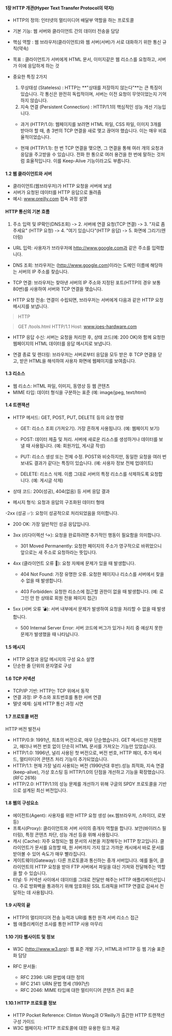 #### 1장 HTTP 개관(Hyper Text Transfer Protocol의 약자)

- HTTP의 정의: 인터넷의 멀티미디어 배달부 역할을 하는 프로토콜
- 기본 기능: 웹 서버와 클라이언트 간의 데이터 전송을 담당
- 핵심 역할 : 웹 브라우저(클라이언트)와 웹 서버(서버)가 서로 대화하기 위한 통신 규칙(약속)
- 목표 : 클라이언트가 서버에게 HTML 문서, 이미지같은 웹 리소스를 요청하고, 서버가 이에 응답하게 하는 것
- 중요한 특징 2가지

  1. 무상태성 (Stateless) : HTTP는 **"상태를 저장하지 않는다"**는 큰 특징이 있습니다. 각 통신은 완전히 독립적이며, 서버는 이전 요청이 무엇이었는지 기억하지 않습니다.
  2. 지속 연결 (Persistent Connection) : HTTP/1.1의 핵심적인 성능 개선 기능입니다.

  - 과거 (HTTP/1.0): 웹페이지를 보려면 HTML 파일, CSS 파일, 이미지 3개를 받아야 할 때, 총 3번의 TCP 연결을 새로 맺고 끊어야 했습니다. 이는 매우 비효율적이었습니다.

  - 현재 (HTTP/1.1): 한 번 TCP 연결을 맺으면, 그 연결을 통해 여러 개의 요청과 응답을 주고받을 수 있습니다. 전화 한 통으로 여러 용건을 한 번에 말하는 것처럼 효율적입니다. 이를 Keep-Alive 기능이라고도 부릅니다.

#### 1.2 웹 클라이언트와 서버

- 클라이언트(웹브라우저)가 HTTP 요청을 서버에 보냄
- 서버가 요청된 데이터를 HTTP 응답으로 돌려줌
- 예시: www.oreilly.com 접속 과정 설명

#### HTTP 통신의 기본 흐름

1. 주소 입력 및 IP확인(DNS조회) -> 2. 서버에 연결 요청(TCP 연결) -> 3. "자료 좀 주세요" (HTTP 요청) -> 4. "여기 있습니다"(HTTP 응답) -> 5. 화면에 그리기(렌더링)

- URL 입력: 사용자가 브라우저에 http://www.google.com과 같은 주소를 입력합니다.

- DNS 조회: 브라우저는 (http://www.google.com)이라는 도메인 이름에 해당하는 서버의 IP 주소를 찾습니다.

- TCP 연결: 브라우저는 찾아낸 서버의 IP 주소와 지정된 포트(HTTP의 경우 보통 80번)를 사용하여 서버와 TCP 연결을 맺습니다.

- HTTP 요청 전송: 연결이 수립되면, 브라우저는 서버에게 다음과 같은 HTTP 요청 메시지를 보냅니다.

> HTTP

> GET /tools.html HTTP/1.1
> Host: www.joes-hardware.com

- HTTP 응답 수신: 서버는 요청을 처리한 후, 상태 코드(예: 200 OK)와 함께 요청한 웹페이지의 HTML 데이터를 응답 메시지로 보냅니다.

- 연결 종료 및 렌더링: 브라우저는 서버로부터 응답을 모두 받은 후 TCP 연결을 닫고, 받은 HTML을 해석하여 사용자 화면에 웹페이지를 보여줍니다.

#### 1.3 리소스

- 웹 리소스: HTML 파일, 이미지, 동영상 등 웹 콘텐츠
- MIME 타입: 데이터 형식을 구분하는 표준 (예: image/jpeg, text/html)

#### 1.4 트랜잭션

- HTTP 메서드: GET, POST, PUT, DELETE 등의 요청 명령

  - GET: 리소스 조회 (가져오기). 가장 흔하게 사용됩니다. (예: 웹페이지 보기)

  - POST: 데이터 제출 및 처리. 서버에 새로운 리소스를 생성하거나 데이터를 보낼 때 사용됩니다. (예: 회원가입, 게시글 작성)

  - PUT: 리소스 생성 또는 전체 수정. POST와 비슷하지만, 동일한 요청을 여러 번 보내도 결과가 같다는 특징이 있습니다. (예: 사용자 정보 전체 업데이트)

  - DELETE: 리소스 삭제. 이름 그대로 서버의 특정 리소스를 삭제하도록 요청합니다. (예: 게시글 삭제)

- 상태 코드: 200(성공), 404(없음) 등 서버 응답 결과
- 메시지 형식: 요청과 응답의 구조화된 데이터 형태

-2xx (성공 ✅): 요청이 성공적으로 처리되었음을 의미합니다.

- 200 OK: 가장 일반적인 성공 응답입니다.

- 3xx (리다이렉션 ↪️): 요청을 완료하려면 추가적인 행동이 필요함을 의미합니다.

  - 301 Moved Permanently: 요청한 페이지의 주소가 영구적으로 바뀌었으니 앞으로는 새 주소로 요청하라는 뜻입니다.

- 4xx (클라이언트 오류 🚫): 요청 자체에 문제가 있을 때 발생합니다.

  - 404 Not Found: 가장 유명한 오류. 요청한 페이지나 리소스를 서버에서 찾을 수 없을 때 발생합니다.

  - 403 Forbidden: 요청한 리소스에 접근할 권한이 없을 때 발생합니다. (예: 로그인 안 한 상태로 회원 전용 페이지 접근)

- 5xx (서버 오류 💣): 서버 내부에서 문제가 발생하여 요청을 처리할 수 없을 때 발생합니다.

  - 500 Internal Server Error: 서버 코드에 버그가 있거나 처리 중 예상치 못한 문제가 발생했을 때 나타납니다.

#### 1.5 메시지

- HTTP 요청과 응답 메시지의 구성 요소 설명
- 단순한 줄 단위의 문자열로 구성

#### 1.6 TCP 커넥션

- TCP/IP 기반: HTTP는 TCP 위에서 동작
- 연결 과정: IP 주소와 포트번호를 통한 서버 연결
- 텔넷 예제: 실제 HTTP 통신 과정 시연

#### 1.7 프로토콜 버전

HTTP 버전 발전사

- HTTP/0.9: 1991년, 최초의 버전으로, 매우 단순했습니다. GET 메서드만 지원했고, 헤더나 버전 번호 없이 단순히 HTML 문서를 가져오는 기능만 있었습니다.
- HTTP/1.0: 1996년, 널리 사용된 첫 버전으로, 버전 번호, HTTP 헤더, 추가 메서드, 멀티미디어 콘텐츠 처리 기능이 추가되었습니다.
- HTTP/1.1: 현재 가장 널리 사용되는 버전 (1990년대 후반).성능 최적화, 지속 연결(keep-alive), 가상 호스팅 등 HTTP/1.0의 단점을 개선하고 기능을 확장했습니다. (RFC 2616)
- HTTP/2.0: HTTP/1.1의 성능 문제를 개선하기 위해 구글의 SPDY 프로토콜을 기반으로 설계된 최신 버전입니다.

#### 1.8 웹의 구성요소

- 에이전트(Agent): 사용자를 위한 HTTP 요청 생성 (ex.웹브라우저, 스파이더, 로봇 등)
- 프록시(Proxy): 클라이언트와 서버 사이의 중개자 역할을 합니다. 보안(바이러스 필터링), 특정 콘텐츠 차단, 성능 개선 등을 위해 사용됩니다.
- 캐시 (Cache): 자주 요청되는 웹 문서의 사본을 저장해두는 HTTP 창고입니다. 클라이언트가 문서를 요청할 때, 원 서버까지 가지 않고 가까운 캐시에서 바로 문서를 받아볼 수 있어 속도가 매우 빨라집니다.
- 게이트웨이(Gateway): 다른 프로토콜과 통신하는 중개 서버입니다. 예를 들어, 클라이언트의 HTTP 요청을 받아 FTP 서버에서 파일을 대신 가져와 전달해주는 역할을 할 수 있습니다.
- 터널: 두 커넥션 사이에서 데이터를 그대로 전달만 해주는 HTTP 애플리케이션입니다. 주로 방화벽을 통과하기 위해 암호화된 SSL 트래픽을 HTTP 연결로 감싸서 전달하는 데 사용됩니다.

#### 1.9 시작의 끝

- HTTP의 멀티미디어 전송 능력과 URI를 통한 원격 서버 리소스 접근
- 웹 애플리케이션 조사를 통한 HTTP 사용 마무리

#### 1.10 기타 웹사이트 및 정보

- W3C (http://www.w3.org): 웹 표준 개발 기구, HTML과 HTTP 등 웹 기술 표준화 담당
- RFC 문서들:

  - RFC 2396: URI 문법에 대한 정의
  - RFC 2141: URN 문법 명세 (1997년)
  - RFC 2046: MIME 타입에 대한 멀티미디어 콘텐츠 관리 표준

#### 1.10.1 HTTP 프로토콜 정보

- HTTP Pocket Reference: Clinton Wong과 O'Reilly가 출간한 HTTP 트랜잭션 구성 가이드
- W3C 웹페이지: HTTP 프로토콜에 대한 유용한 링크 제공
